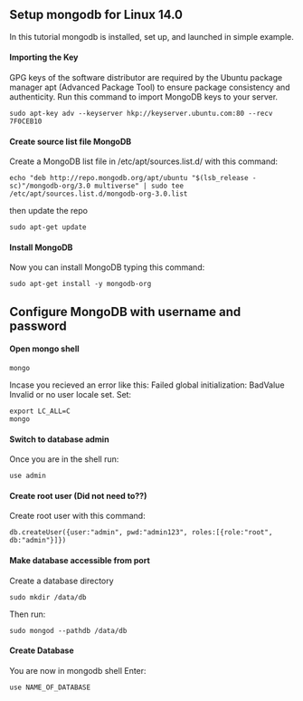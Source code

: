 ## Setup mongodb for Linux 14.0
In this tutorial mongodb is installed, set up, and launched in simple example.

#### Importing the Key
GPG keys of the software distributor are required by the Ubuntu package manager 
apt (Advanced Package Tool) to ensure package consistency and authenticity. 
Run this command to import MongoDB keys to your server.
```
sudo apt-key adv --keyserver hkp://keyserver.ubuntu.com:80 --recv 7F0CEB10
```
#### Create source list file MongoDB
Create a MongoDB list file in /etc/apt/sources.list.d/ with this command:

```
echo "deb http://repo.mongodb.org/apt/ubuntu "$(lsb_release -sc)"/mongodb-org/3.0 multiverse" | sudo tee /etc/apt/sources.list.d/mongodb-org-3.0.list
```
then update the repo
```
sudo apt-get update
```

#### Install MongoDB
Now you can install MongoDB typing this command:
```
sudo apt-get install -y mongodb-org
```

## Configure MongoDB with username and password

#### Open mongo shell
```
mongo
```
Incase you recieved an error like this: Failed global initialization: BadValue Invalid or no user locale set. Set:
```
export LC_ALL=C
mongo
```

#### Switch to database admin 
Once you are in the shell run:
```
use admin
```

#### Create root user (Did not need to??)
Create root user with this command:
```
db.createUser({user:"admin", pwd:"admin123", roles:[{role:"root", db:"admin"}]})
```

#### Make database accessible from port
Create a database directory
```
sudo mkdir /data/db
```
Then run:
```
sudo mongod --pathdb /data/db
```

#### Create Database
You are now in mongodb shell
Enter:
```
use NAME_OF_DATABASE
```











